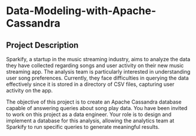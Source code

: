 # Data-Modeling-with-Apache-Cassandra

## Project Description
Sparkify, a startup in the music streaming industry, aims to analyze the data they have collected regarding songs and user activity on their new music streaming app. The analysis team is particularly interested in understanding user song preferences. Currently, they face difficulties in querying the data effectively since it is stored in a directory of CSV files, capturing user activity on the app.

The objective of this project is to create an Apache Cassandra database capable of answering queries about song play data. You have been invited to work on this project as a data engineer. Your role is to design and implement a database for this analysis, allowing the analytics team at Sparkify to run specific queries to generate meaningful results.

